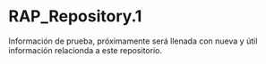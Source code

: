 # RAP_Repository.1
Información de prueba, próximamente será llenada con nueva y útil información relacionda a este repositorio.
